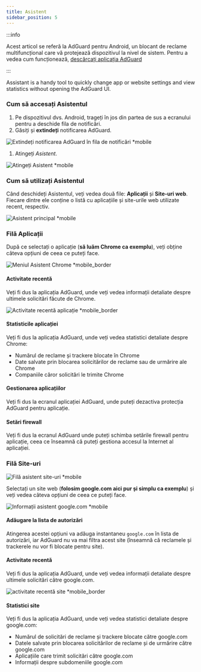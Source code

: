 ```yaml
---
title: Asistent
sidebar_position: 5
---
```


:::info

Acest articol se referă la AdGuard pentru Android, un blocant de reclame multifuncțional care vă protejează dispozitivul la nivel de sistem. Pentru a vedea cum funcționează, [descărcați aplicația AdGuard](https://agrd.io/download-kb-adblock)

:::

Assistant is a handy tool to quickly change app or website settings and view statistics without opening the AdGuard UI.

### Cum să accesați Asistentul

1. Pe dispozitivul dvs. Android, trageți în jos din partea de sus a ecranului pentru a deschide fila de notificări.
2. Găsiți și **extindeți** notificarea AdGuard.

![Extindeți notificarea AdGuard în fila de notificări \*mobile](https://cdn.adtidy.org/blog/new/jkksbhassistant-shade.png)

1. Atingeți _Asistent_.

![Atingeți Asistent \*mobile](https://cdn.adtidy.org/blog/new/1qvlhassistant-tap-assistant.jpg)

### Cum să utilizați Asistentul

Când deschideți Asistentul, veți vedea două file: **Aplicații** și **Site-uri web**. Fiecare dintre ele conține o listă cu aplicațiile și site-urile web utilizate recent, respectiv.

![Asistent principal \*mobile](https://cdn.adtidy.org/blog/new/i5mljAssistant-main.jpg)

### Filă Aplicații

După ce selectați o aplicație (**să luăm Chrome ca exemplu**), veți obține câteva opțiuni de ceea ce puteți face.

![Meniul Asistent Chrome \*mobile_border](https://cdn.adtidy.org/blog/new/e1sr4Chrome-assistant.jpg)

#### Activitate recentă

Veți fi dus la aplicația AdGuard, unde veți vedea informații detaliate despre ultimele solicitări făcute de Chrome.

![Activitate recentă aplicație \*mobile_border](https://cdn.adtidy.org/blog/new/66hpechrome-recent-activity.png)

#### Statisticile aplicației

Veți fi dus la aplicația AdGuard, unde veți vedea statistici detaliate despre Chrome:

- Numărul de reclame și trackere blocate în Chrome
- Date salvate prin blocarea solicitărilor de reclame sau de urmărire ale Chrome
- Companiile căror solicitări le trimite Chrome

#### Gestionarea aplicațiilor

Veți fi dus la ecranul aplicației AdGuard, unde puteți dezactiva protecția AdGuard pentru aplicație.

#### Setări firewall

Veți fi dus la ecranul AdGuard unde puteți schimba setările firewall pentru aplicație, ceea ce înseamnă că puteți gestiona accesul la Internet al aplicației.

### Filă Site-uri

![Filă asistent site-uri \*mobile](https://cdn.adtidy.org/blog/new/74y9rAssistant-websites.jpg)

Selectați un site web (**folosim google.com aici pur și simplu ca exemplu**) și veți vedea câteva opțiuni de ceea ce puteți face.

![Informații asistent google.com \*mobile](https://cdn.adtidy.org/blog/new/tht0tgoogle-com-assistant.jpg)

#### Adăugare la lista de autorizări

Atingerea acestei opțiuni va adăuga instantaneu `google.com` în lista de autorizări, iar AdGuard nu va mai filtra acest site (înseamnă că reclamele și trackerele nu vor fi blocate pentru site).

#### Activitate recentă

Veți fi dus la aplicația AdGuard, unde veți vedea informații detaliate despre ultimele solicitări către google.com.

![activitate recentă site \*mobile_border](https://cdn.adtidy.org/blog/new/xq7f3assistant-website-recent-activity.png)

#### Statistici site

Veți fi dus la aplicația AdGuard, unde veți vedea statistici detaliate despre google.com:

- Numărul de solicitări de reclame și trackere blocate către google.com
- Datele salvate prin blocarea solicitărilor de reclame și de urmărire către google.com
- Aplicațiile care trimit solicitări către google.com
- Informații despre subdomeniile google.com
